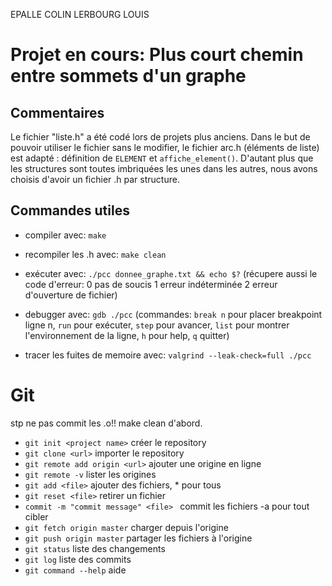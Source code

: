 EPALLE COLIN
LERBOURG LOUIS

# Projet en cours: Plus court chemin entre sommets d'un graphe

## Commentaires

Le fichier "liste.h" a été codé lors de projets plus anciens. Dans le but de
pouvoir utiliser le fichier sans le modifier, le fichier arc.h (éléments de
liste) est adapté : définition de `ELEMENT` et `affiche_element()`.
D'autant plus que les structures sont toutes imbriquées les unes dans les
autres, nous avons choisis d'avoir un fichier .h par structure.

## Commandes utiles

* compiler avec:
    `make`

* recompiler les .h avec:
    `make clean`

* exécuter avec:
    `./pcc donnee_graphe.txt && echo $?`
    (récupere aussi le code d'erreur:
    0 pas de soucis
    1 erreur indéterminée
    2 erreur d'ouverture de fichier)

* debugger avec:
    `gdb ./pcc`
    (commandes:
    `break n` pour placer breakpoint ligne n,
    `run` pour exécuter,
    `step` pour avancer,
    `list` pour montrer l'environnement de la ligne,
    `h` pour help,
    `q` quitter)

* tracer les fuites de memoire avec:
    `valgrind --leak-check=full ./pcc`

# Git

stp ne pas commit les .o!! make clean d'abord.

* `git init <project name>` créer le repository
* `git clone <url>` importer le repository
* `git remote add origin <url>` ajouter une origine en ligne
* `git remote -v` lister les origines
* `git add <file>` ajouter des fichiers, * pour tous
* `git reset <file>` retirer un fichier
* `commit -m "commit message" <file> ` commit les fichiers -a pour tout cibler
* `git fetch origin master` charger depuis l'origine
* `git push origin master` partager les fichiers à l'origine
* `git status` liste des changements
* `git log` liste des commits
* `git command --help` aide
